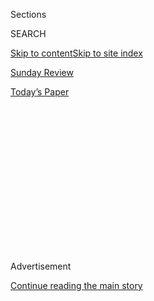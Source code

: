 <div id="app">

<div>

<div>

<div>

<div class="NYTAppHideMasthead css-1q2w90k e1suatyy0">

<div class="section css-ui9rw0 e1suatyy2">

<div class="css-eph4ug er09x8g0">

<div class="css-6n7j50">

</div>

<span class="css-1dv1kvn">Sections</span>

<div class="css-10488qs">

<span class="css-1dv1kvn">SEARCH</span>

</div>

[Skip to content](#site-content)[Skip to site index](#site-index)

</div>

<div id="masthead-section-label" class="css-1wr3we4 eaxe0e00">

[Sunday
Review](https://www.nytimes3xbfgragh.onion/section/opinion/sunday)

</div>

<div class="css-10698na e1huz5gh0">

</div>

</div>

<div id="masthead-bar-one" class="section hasLinks css-15hmgas e1csuq9d3">

<div class="css-uqyvli e1csuq9d0">

</div>

<div class="css-1uqjmks e1csuq9d1">

</div>

<div class="css-9e9ivx">

[](https://myaccount.nytimes3xbfgragh.onion/auth/login?response_type=cookie&client_id=vi)

</div>

<div class="css-1bvtpon e1csuq9d2">

[Today’s
Paper](https://www.nytimes3xbfgragh.onion/section/todayspaper)

</div>

</div>

</div>

</div>

<div data-aria-hidden="false">

<div id="site-content" data-role="main">

<div>

<div class="css-1aor85t" style="opacity:0.000000001;z-index:-1;visibility:hidden">

<div class="css-1hqnpie">

<div class="css-epjblv">

<span class="css-17xtcya">[Sunday
Review](/section/opinion/sunday)</span><span class="css-x15j1o">|</span><span class="css-fwqvlz">Double,
Double, Trump’s Toil, Our
Trouble</span>

</div>

<div class="css-k008qs">

<div class="css-1iwv8en">

<span class="css-18z7m18"></span>

<div>

</div>

</div>

<span class="css-1n6z4y">https://nyti.ms/2PffLDt</span>

<div class="css-1705lsu">

<div class="css-4xjgmj">

<div class="css-4skfbu" data-role="toolbar" data-aria-label="Social Media Share buttons, Save button, and Comments Panel with current comment count" data-testid="share-tools">

  - 
  - 
  - 
  - 
    
    <div class="css-6n7j50">
    
    </div>

  - 
  - 

</div>

</div>

</div>

</div>

</div>

</div>

<div id="NYT_TOP_BANNER_REGION" class="css-13pd83m">

</div>

<div id="top-wrapper" class="css-1sy8kpn">

<div id="top-slug" class="css-l9onyx">

Advertisement

</div>

[Continue reading the main
story](#after-top)

<div class="ad top-wrapper" style="text-align:center;height:100%;display:block;min-height:250px">

<div id="top" class="place-ad" data-position="top" data-size-key="top">

</div>

</div>

<div id="after-top">

</div>

</div>

<div>

<div class="css-v5btjw etb61u70">

<div class="css-v05ibm etb61u71">

[Opinion](/section/opinion)

</div>

</div>

<div id="sponsor-wrapper" class="css-1hyfx7x">

<div id="sponsor-slug" class="css-19vbshk">

Supported by

</div>

[Continue reading the main
story](#after-sponsor)

<div id="sponsor" class="ad sponsor-wrapper" style="text-align:center;height:100%;display:block">

</div>

<div id="after-sponsor">

</div>

</div>

<div class="css-186x18t">

</div>

<div class="css-1vkm6nb ehdk2mb0">

# Double, Double, Trump’s Toil, Our Trouble

</div>

Demon sperm meets alien D.N.A., as President Trump teeters.

<div class="css-18e8msd">

<div class="css-vp77d3 epjyd6m0">

<div class="css-1p10dcb ey68jwv0" data-aria-hidden="true">

[![Maureen
Dowd](https://static01.graylady3jvrrxbe.onion/images/2018/04/02/opinion/maureen-dowd/maureen-dowd-thumbLarge.png
"Maureen Dowd")](https://www.nytimes3xbfgragh.onion/by/maureen-dowd)

</div>

<div class="css-1baulvz">

By [<span class="css-1baulvz last-byline" itemprop="name">Maureen
Dowd</span>](https://www.nytimes3xbfgragh.onion/by/maureen-dowd)

<div class="css-8atqhb">

Opinion Columnist

</div>

</div>

</div>

  - Aug. 1,
    2020

  - 
    
    <div class="css-4xjgmj">
    
    <div class="css-d8bdto" data-role="toolbar" data-aria-label="Social Media Share buttons, Save button, and Comments Panel with current comment count" data-testid="share-tools">
    
      - 
      - 
      - 
      - 
        
        <div class="css-6n7j50">
        
        </div>
    
      - 
      - 
    
    </div>
    
    </div>

</div>

<div class="css-79elbk" data-testid="photoviewer-wrapper">

<div class="css-z3e15g" data-testid="photoviewer-wrapper-hidden">

</div>

<div class="css-1a48zt4 ehw59r15" data-testid="photoviewer-children">

![<span class="css-16f3y1r e13ogyst0" data-aria-hidden="true">President
Trump at the White House this
month.</span><span class="css-cnj6d5 e1z0qqy90" itemprop="copyrightHolder"><span class="css-1ly73wi e1tej78p0">Credit...</span><span><span>Samuel
Corum for The New York
Times</span></span></span>](https://static01.graylady3jvrrxbe.onion/images/2020/08/02/opinion/sunday/01Dowd/01Dowd-articleLarge.jpg?quality=75&auto=webp&disable=upscale)

</div>

</div>

</div>

<div class="section meteredContent css-1r7ky0e" name="articleBody" itemprop="articleBody">

<div class="css-1fanzo5 StoryBodyCompanionColumn">

<div class="css-53u6y8">

WASHINGTON — Macbeth has his doubts.

But his wife taunts him about his manliness until he bloodies his
country.

It’s hard to believe, four centuries after Shakespeare, that the fear of
being unmanned is still so potent that it could wreck a country.

But it is. And it has.

Donald Trump’s warped view of masculinity has warped this nation’s
response to a deadly pandemic. And Trump doesn’t even have a diabolical
Lady MacTrump whispering in his ear, goading him about being a man. He
goads himself, fueled by ghostly memories of his autocratic father.

As the Shakespeare scholar Stephen Greenblatt writes: “The tyrant,
Macbeth and other plays suggest, is driven by a range of sexual
anxieties: a compulsive need to prove his manhood, dread of impotence, a
nagging apprehension that he will not be found sufficiently attractive
or powerful, a fear of failure. Hence the penchant for bullying, the
vicious misogyny, and the explosive violence. Hence, too, the
vulnerability to taunts. Especially those bearing a latent or explicit
sexual charge.”

</div>

</div>

<div class="css-1fanzo5 StoryBodyCompanionColumn">

<div class="css-53u6y8">

Trump’s fear of emasculation led to his de-mask-ulation. Instead of
cleaving to science and reason, he stuck with the old, corny Gordon
Gekko routine, putting concern for the stock market above all else.

Like Macbeth, the president made tragic errors of judgment and plunged
his country into a nightmare. Our trust in government is depleted, and
our relationships in the world are tattered. As Fintan O’Toole
[wrote](https://www.irishtimes.com/opinion/fintan-o-toole-donald-trump-has-destroyed-the-country-he-promised-to-make-great-again-1.4235928?mode=sample&auth-failed=1&pw-origin=https%3A%2F%2Fwww.irishtimes.com%2Fopinion%2Ffintan-o-toole-donald-trump-has-destroyed-the-country-he-promised-to-make-great-again-1.4235928)
in The Irish Times, the world has loved, hated and envied the United
States. But never before has it pitied us. Until now.

Trump has always said that the whole world is laughing at us because
it’s taking advantage of us. That sound you’re hearing is not
laughter.

“He could be on his way to re-election now if he had done what many of
the governors did and followed science and public health advice and if
he had leveled with people about what the requirements were and why,’’
says David Axelrod, the former Obama strategist. “If he had done those
things, the country would have responded and been in a much better
place.

“But he didn’t have the emotional capacity to do it. At a minimum, it’s
Shakespearean. It’s almost biblical.”

</div>

</div>

<div class="css-1fanzo5 StoryBodyCompanionColumn">

<div class="css-53u6y8">

Even Trump’s allies are baffled about why he can’t fake a sense of
compassion and competency. He has made enough cheesy movie cameos — even
one [hawking](https://www.youtube.com/watch?v=QVmAcULPMu4)
cheese-stuffed Pizza Hut crust — that he should know how to pretend to
be halfway human.

Now the president is threatening another crisis, tweeting that we might
have to delay the election because there could be mail-in voting fraud.

In his view, either he wins or the election is rigged. He’s trying to
make mail-in ballots socially unacceptable the same way he made masks
socially unacceptable for the first five months of the plague.

The Washington Post
[reports](https://www.washingtonpost.com/politics/postal-service-backlog-sparks-worries-that-ballot-delivery-could-be-delayed-in-november/2020/07/30/cb19f1f4-d1d0-11ea-8d32-1ebf4e9d8e0d_story.html)
that backlogs at the U.S. Postal Service are causing some employees
there to worry that the Trump lackey in charge, a top donor, is
intentionally gumming up the works just in time for the election. It is
astounding the corrupt lengths the administration seems willing to go to
— destroying the Postal Service to win the election. Ben Franklin would
be incensed.

As Axelrod notes, “Whatever happened back in the Bush v. Gore recount
days will seem like the Garden of Innocence compared to what’s going to
happen now. Trump is not going to walk to the rostrum and say, ‘The
people have spoken and I accept their verdict.’’’

Even Trump’s closest allies in Congress, Mitch McConnell and Kevin
McCarthy, couldn’t stomach the idea of postponing the election, and both
have swallowed a lot over the last three years. Trump’s little trial
balloon blew up like the Hindenburg.

[Alexander Burns
wrote](https://www.nytimes3xbfgragh.onion/2020/07/30/us/politics/trump-delay-election.html)
in The New York Times that Trump was too pathetic to be a tyrant: “Far
from a strongman, Mr. Trump has lately become a heckler in his own
government, promoting medical conspiracy theories on social media,
playing no constructive role in either the management of the coronavirus
pandemic or the negotiation of an economic rescue plan in Congress — and
complaining endlessly about the unfairness of it all.”

</div>

</div>

<div class="css-1fanzo5 StoryBodyCompanionColumn">

<div class="css-53u6y8">

Talk about unfair: The one thing holding the country together has been
the additional $600 per week in unemployment benefits that has allowed
millions to pay the rent and fill the fridge. Republicans, though, are
so convinced that the few extra hundred dollars in jobless pay is
keeping people from work that they are loath to renew it. Unless
Congress gets it together soon and finds a way to extend the aid, the
country is going to be facing a catastrophe of homelessness and need
that makes these past few months look pleasant.

After the president began doing the coronavirus briefings again, he
tried a “new” tone, saying he was getting used to masks — “Think about
patriotism. Maybe it helps. It helps” — then face-planting by offering
good wishes to a past party pal and accused pedophile enabler, Ghislaine
Maxwell. But then things got really crazy as he defended a retweet of a
doctor who has promoted hydroxychloroquine as well as declaimed on the
existence of alien D.N.A. and demon sperm.

“I thought her voice was an important voice, but I know nothing about
her,’’ he told reporters. (As he told Barstool sports: “It’s the
retweets that get you in trouble.”) He fell into more self-pity,
complaining about his ratings compared to those of Dr. Anthony Fauci:
“Nobody likes me. It can only be my personality, that’s all.”

It has been clear for some time that Trump’s Panglossian attitude toward
the virus was turning him into a public health menace.

But this week, the culture war over masks crystallized with the death of
Herman Cain. The former Republican presidential candidate, who dissed
masks and Covid restrictions, proudly tweeted a picture from the Trump
rally in Tulsa, surrounded by his fellow mask-less friends. “Having a
fantastic time,” he wrote. Nine days later, he tested positive for
corona. As we have learned, this virus often has the final say.

Right away, White House officials knew that this death would be laid at
Trump’s feet. They began warning reporters that they should not
politicize Cain’s death.

At the Friday White House briefing, asked if officials were concerned
that the 74-year-old Cain may have contracted the virus at the rally,
Kayleigh McEnany replied, “We’ll never know,” and sanctimoniously added,
“I will not politicize Herman Cain’s passing.’’

</div>

</div>

<div class="css-1fanzo5 StoryBodyCompanionColumn">

<div class="css-53u6y8">

But it is undeniable that Trump politicized masks and set a lethal
example.

As [Jeremy Peters
wrote](https://www.nytimes3xbfgragh.onion/2020/07/30/us/politics/herman-cain-gop-coronavirus.html)
in The Times, Republican officials all over the country “have adopted a
similar tone of skepticism and defiance, rejecting the advice of public
health officials and deferring instead to principles they said were
equally important: conservative values of economic freedom and personal
liberty.”

So conservatives are willing to embrace a new ethos? Give me liberty.
And death.

*The Times is committed to publishing* [*a diversity of
letters*](https://www.nytimes3xbfgragh.onion/2019/01/31/opinion/letters/letters-to-editor-new-york-times-women.html)
*to the editor. We’d like to hear what you think about this or any of
our articles. Here are some*
[*tips*](https://help.nytimes3xbfgragh.onion/hc/en-us/articles/115014925288-How-to-submit-a-letter-to-the-editor)*.
And here’s our email:*
[*letters@NYTimes.com*](mailto:letters@NYTimes.com)*.*

*Follow The New York Times Opinion section on*
[*Facebook*](https://www.facebookcorewwwi.onion/nytopinion)*,* [*Twitter
(@NYTopinion)*](http://twitter.com/NYTOpinion) *and*
[*Instagram*](https://www.instagram.com/nytopinion/)*.*

</div>

</div>

</div>

<div>

</div>

<div>

</div>

<div>

</div>

<div>

<div id="bottom-wrapper" class="css-1ede5it">

<div id="bottom-slug" class="css-l9onyx">

Advertisement

</div>

[Continue reading the main
story](#after-bottom)

<div id="bottom" class="ad bottom-wrapper" style="text-align:center;height:100%;display:block;min-height:90px">

</div>

<div id="after-bottom">

</div>

</div>

</div>

</div>

</div>

## Site Index

<div>

</div>

## Site Information Navigation

  - [© <span>2020</span> <span>The New York Times
    Company</span>](https://help.nytimes3xbfgragh.onion/hc/en-us/articles/115014792127-Copyright-notice)

<!-- end list -->

  - [NYTCo](https://www.nytco.com/)
  - [Contact
    Us](https://help.nytimes3xbfgragh.onion/hc/en-us/articles/115015385887-Contact-Us)
  - [Work with us](https://www.nytco.com/careers/)
  - [Advertise](https://nytmediakit.com/)
  - [T Brand Studio](http://www.tbrandstudio.com/)
  - [Your Ad
    Choices](https://www.nytimes3xbfgragh.onion/privacy/cookie-policy#how-do-i-manage-trackers)
  - [Privacy](https://www.nytimes3xbfgragh.onion/privacy)
  - [Terms of
    Service](https://help.nytimes3xbfgragh.onion/hc/en-us/articles/115014893428-Terms-of-service)
  - [Terms of
    Sale](https://help.nytimes3xbfgragh.onion/hc/en-us/articles/115014893968-Terms-of-sale)
  - [Site
    Map](https://spiderbites.nytimes3xbfgragh.onion)
  - [Help](https://help.nytimes3xbfgragh.onion/hc/en-us)
  - [Subscriptions](https://www.nytimes3xbfgragh.onion/subscription?campaignId=37WXW)

</div>

</div>

</div>

</div>
